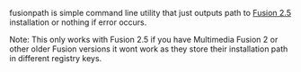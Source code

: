 fusionpath is simple command line utility that just outputs path to [Fusion 2.5](https://store.steampowered.com/app/248170/Clickteam_Fusion_25/) installation or nothing if error occurs.

Note: This only works with Fusion 2.5 if you have Multimedia Fusion 2 or other older Fusion versions it wont work as they store their installation path in different registry keys.